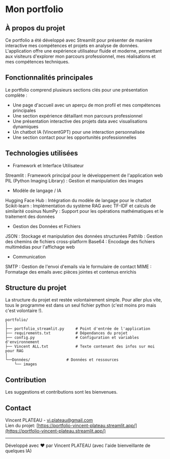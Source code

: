 # Mon portfolio 

## À propos du projet

Ce portfolio a été développé avec Streamlit pour présenter de manière interactive mes compétences et projets en analyse de données. L'application offre une expérience utilisateur fluide et moderne, permettant aux visiteurs d'explorer mon parcours professionnel, mes réalisations et mes compétences techniques.

## Fonctionnalités principales

Le portfolio comprend plusieurs sections clés pour une présentation complète :

- Une page d'accueil avec un aperçu de mon profil et mes compétences principales
- Une section expérience détaillant mon parcours professionnel
- Une présentation interactive des projets data avec visualisations dynamiques
- Un chatbot IA (VincentGPT) pour une interaction personnalisée
- Une section contact pour les opportunités professionnelles

## Technologies utilisées

- Framework et Interface Utilisateur

Streamlit : Framework principal pour le développement de l'application web
PIL (Python Imaging Library) : Gestion et manipulation des images

- Modèle de langage / IA

Hugging Face Hub : Intégration du modèle de langage pour le chatbot
Scikit-learn : Implémentation du système RAG avec TF-IDF et calculs de similarité cosinus
NumPy : Support pour les opérations mathématiques et le traitement des données

- Gestion des Données et Fichiers

JSON : Stockage et manipulation des données structurées
Pathlib : Gestion des chemins de fichiers cross-platform
Base64 : Encodage des fichiers multimédias pour l'affichage web

- Communication

SMTP : Gestion de l'envoi d'emails via le formulaire de contact
MIME : Formatage des emails avec pièces jointes et contenus enrichis

## Structure du projet

La structure du projet est restée volontairement simple. Pour aller plus vite, tous le programme est dans un seul fichier python (c'est moins pro mais c'est volontaire !).
```
portfolio/
│
├── portfolio_streamlit.py     # Point d'entrée de l'application
├── requirements.txt           # Dépendances du projet
├── config.py                  # Configuration et variables d'environnement
├── Vincent ALL.txt            # Texte contenant des infos sur moi pour RAG
│
└──Données/                # Données et ressources
    └── images                
```

## Contribution

Les suggestions et contributions sont les bienvenues. 


## Contact

Vincent PLATEAU - vi.plateau@gmail.com  
Lien du projet: [https://portfolio-vincent-plateau.streamlit.app/](https://portfolio-vincent-plateau.streamlit.app/)

---
Développé avec ❤️ par Vincent PLATEAU (avec l'aide bienveillante de quelques IA)
